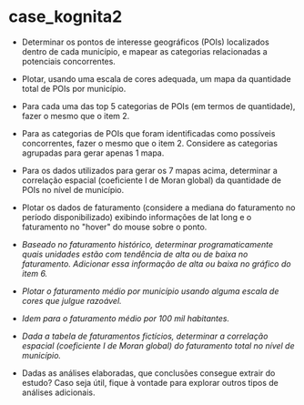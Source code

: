 # case_kognita2
- Determinar os pontos de interesse geográficos (POIs) localizados dentro de cada município, e mapear as categorias relacionadas a potenciais concorrentes.

- Plotar, usando uma escala de cores adequada, um mapa da quantidade total de POIs por município.

- Para cada uma das top 5 categorias de POIs (em termos de quantidade), fazer o mesmo que o item 2.

- Para as categorias de POIs que foram identificadas como possíveis concorrentes, fazer o mesmo que o item 2. Considere as categorias agrupadas para gerar apenas 1 mapa.

- Para os dados utilizados para gerar os 7 mapas acima, determinar a correlação espacial (coeficiente I de Moran global) da quantidade de POIs no nível de município.

- Plotar os dados de faturamento (considere a mediana do faturamento no período disponibilizado) exibindo informações de lat long e o faturamento no "hover" do mouse sobre o ponto.

- *Baseado no faturamento histórico, determinar programaticamente quais unidades estão com tendência de alta ou de baixa no faturamento. Adicionar essa informação de alta ou baixa no gráfico do item 6.*

- *Plotar o faturamento médio por município usando alguma escala de cores que julgue razoável.*

- *Idem para o faturamento médio por 100 mil habitantes.*

- *Dada a tabela de faturamentos fictícios, determinar a correlação espacial (coeficiente I de Moran global) do faturamento total no nível de município.*

- Dadas as análises elaboradas, que conclusões consegue extrair do estudo? Caso seja útil, fique à vontade para explorar outros tipos de análises adicionais.
